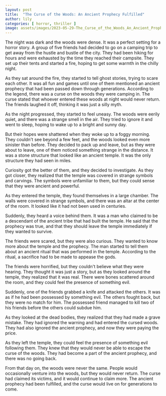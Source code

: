 ```yaml
---
layout: post
title:  "The Curse of the Woods: An Ancient Prophecy Fulfilled"
author: lily
categories: [ horror, thriller ]
image: assets/images/2023-05-29-The_Curse_of_the_Woods_An_Ancient_Prophecy_Fulfilled.png
---
```


The night was dark and the woods were dense. It was a perfect setting for a horror story. A group of five friends had decided to go on a camping trip to get away from the hustle and bustle of the city. They had been hiking for hours and were exhausted by the time they reached their campsite. They set up their tents and started a fire, hoping to get some warmth in the chilly night.

As they sat around the fire, they started to tell ghost stories, trying to scare each other. It was all fun and games until one of them mentioned an ancient prophecy that had been passed down through generations. According to the legend, there was a curse on the woods they were camping in. The curse stated that whoever entered these woods at night would never return. The friends laughed it off, thinking it was just a silly myth.

As the night progressed, they started to feel uneasy. The woods were eerily quiet, and there was a strange smell in the air. They tried to ignore it and went to sleep, hoping to wake up to a bright and sunny day.

But their hopes were shattered when they woke up to a foggy morning. They couldn't see beyond a few feet, and the woods looked even more sinister than before. They decided to pack up and leave, but as they were about to leave, one of them noticed something strange in the distance. It was a stone structure that looked like an ancient temple. It was the only structure they had seen in miles.

Curiosity got the better of them, and they decided to investigate. As they got closer, they realized that the temple was covered in strange symbols and carvings. The symbols were unfamiliar to them, but they could sense that they were ancient and powerful.

As they entered the temple, they found themselves in a large chamber. The walls were covered in strange symbols, and there was an altar at the center of the room. It looked like it had not been used in centuries.

Suddenly, they heard a voice behind them. It was a man who claimed to be a descendant of the ancient tribe that had built the temple. He said that the prophecy was true, and that they should leave the temple immediately if they wanted to survive.

The friends were scared, but they were also curious. They wanted to know more about the temple and the prophecy. The man started to tell them about an ancient ritual that was performed in the temple. According to the ritual, a sacrifice had to be made to appease the gods.

The friends were horrified, but they couldn't believe what they were hearing. They thought it was just a story, but as they looked around the temple, they realized that it was real. There were bones scattered around the room, and they could feel the presence of something evil.

Suddenly, one of the friends grabbed a knife and attacked the others. It was as if he had been possessed by something evil. The others fought back, but they were no match for him. The possessed friend managed to kill two of his friends before the others could subdue him.

As they looked at the dead bodies, they realized that they had made a grave mistake. They had ignored the warning and had entered the cursed woods. They had also ignored the ancient prophecy, and now they were paying the price.

As they left the temple, they could feel the presence of something evil following them. They knew that they would never be able to escape the curse of the woods. They had become a part of the ancient prophecy, and there was no going back.

From that day on, the woods were never the same. People would occasionally venture into the woods, but they would never return. The curse had claimed its victims, and it would continue to claim more. The ancient prophecy had been fulfilled, and the curse would live on for generations to come.
